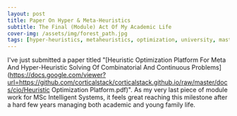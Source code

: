 ```yaml
---
layout: post
title: Paper On Hyper & Meta-Heuristics
subtitle: The Final (Module) Act Of My Academic Life
cover-img: /assets/img/forest_path.jpg
tags: [hyper-heuristics, metaheuristics, optimization, university, masters, ]
---
```


I've just submitted a paper titled "[Heuristic Optimization Platform For Meta And Hyper-Heuristic Solving Of Combinatorial And Continuous Problems](https://docs.google.com/viewer?url=https://github.com/corticalstack/corticalstack.github.io/raw/master/docs/cio/Heuristic Optimization Platform.pdf)". 
As my very last piece of module work for MSc Intelligent Systems, it feels great reaching this milestone after a hard few years managing both academic and young family life.